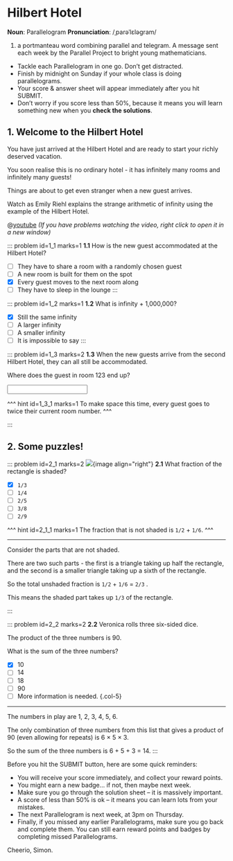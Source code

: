 # Hilbert Hotel

<div class="dictionary">

__Noun__: Parallelogram
__Pronunciation__: /ˌparəˈlɛləɡram/

1. a portmanteau word combining parallel and telegram. A message sent each
week by the Parallel Project to bright young mathematicians.

</div>

*	Tackle each Parallelogram in one go. Don’t get distracted.
*	Finish by midnight on Sunday if your whole class is doing parallelograms.
*	Your score & answer sheet will appear immediately after you hit SUBMIT.
*	Don’t worry if you score less than 50%, because it means you will learn something new when you __check the solutions__.


## 1. Welcome to the Hilbert Hotel

You have just arrived at the Hilbert Hotel and are ready to start your richly deserved vacation.  

You soon realise this is no ordinary hotel - it has infinitely many rooms and infinitely many guests!  

Things are about to get even stranger when a new guest arrives.  

Watch as Emily Riehl explains the strange arithmetic of infinity using the example of the Hilbert Hotel.  

@[youtube](Vp570S6Plt8?rel=0&start=173&end=366) _(If you have problems watching the video, right click to open it in a new window)_  

::: problem id=1_1 marks=1
__1.1__ How is the new guest accommodated at the Hilbert Hotel?

* [ ] They have to share a room with a randomly chosen guest
* [ ] A new room is built for them on the spot
* [x] Every guest moves to the next room along
* [ ] They have to sleep in the lounge 
:::

::: problem id=1_2 marks=1
__1.2__ What is infinity + 1,000,000?

* [x] Still the same infinity
* [ ] A larger infinity
* [ ] A smaller infinity
* [ ] It is impossible to say
:::

::: problem id=1_3 marks=2
__1.3__ When the new guests arrive from the second Hilbert Hotel, they can all still be accommodated.  

Where does the guest in room 123 end up?

<input type="number" solution="246"/> 

^^^ hint id=1_3_1 marks=1 
To make space this time, every guest goes to twice their current room number.
^^^

:::


## 2. Some puzzles!

::: problem id=2_1 marks=2
![](/resources/6-38-hilbert-hotel/2-1-rectangle.jpg){image align="right"}
__2.1__ What fraction of the rectangle is shaded?
* [x] `1/3`
* [ ] `1/4`
* [ ] `2/5`
* [ ] `3/8`
* [ ] `2/9`

^^^ hint id=2_1_1 marks=1 
The fraction that is not shaded is `1/2` + `1/6`.
^^^

---

Consider the parts that are not shaded.  

There are two such parts - the first is a triangle taking up half the rectangle, and the second is a smaller triangle taking up a sixth of the rectangle.  

So the total unshaded fraction is `1/2` + `1/6` = `2/3` .  

This means the shaded part takes up `1/3` of the rectangle.

:::

::: problem id=2_2 marks=2
__2.2__ Veronica rolls three six-sided dice.  

The product of the three numbers is 90.  

What is the sum of the three numbers?  

* [x] 10
* [ ] 14
* [ ] 18
* [ ] 90
* [ ] More information is needed.
{.col-5}

---

The numbers in play are 1, 2, 3, 4, 5, 6.  

The only combination of three numbers from this list that gives a product of 90 (even allowing for repeats) is 6 × 5 × 3.  

So the sum of the three numbers is 6 + 5 + 3 = 14.
:::


Before you hit the SUBMIT button, here are some quick reminders:

*	You will receive your score immediately, and collect your reward points.
*	You might earn a new badge... if not, then maybe next week.
*	Make sure you go through the solution sheet – it is massively important.
*	A score of less than 50% is ok – it means you can learn lots from your mistakes.
*	The next Parallelogram is next week, at 3pm on Thursday.
*	Finally, if you missed any earlier Parallelograms, make sure you go back and complete them. You can still earn reward points and badges by completing missed Parallelograms.

Cheerio,
Simon.